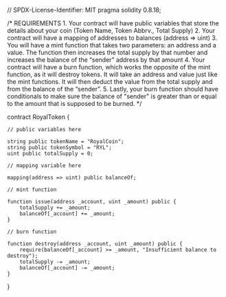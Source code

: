 // SPDX-License-Identifier: MIT
pragma solidity 0.8.18;

/*
       REQUIREMENTS
    1. Your contract will have public variables that store the details about your coin (Token Name, Token Abbrv., Total Supply)
    2. Your contract will have a mapping of addresses to balances (address => uint)
    3. You will have a mint function that takes two parameters: an address and a value. 
       The function then increases the total supply by that number and increases the balance 
       of the “sender” address by that amount
    4. Your contract will have a burn function, which works the opposite of the mint function, as it will destroy tokens. 
       It will take an address and value just like the mint functions. It will then deduct the value from the total supply 
       and from the balance of the “sender”.
    5. Lastly, your burn function should have conditionals to make sure the balance of "sender" is greater than or equal 
       to the amount that is supposed to be burned.
*/




contract RoyalToken {

    // public variables here

    string public tokenName = "RoyalCoin";
    string public tokenSymbol = "RYL";
    uint public totalSupply = 0;

    // mapping variable here

    mapping(address => uint) public balanceOf;

    // mint function

    function issue(address _account, uint _amount) public {
        totalSupply += _amount;
        balanceOf[_account] += _amount;
    }

    // burn function

    function destroy(address _account, uint _amount) public {
        require(balanceOf[_account] >= _amount, "Insufficient balance to destroy");
        totalSupply -= _amount;
        balanceOf[_account] -= _amount;
    }
}
